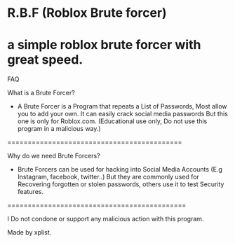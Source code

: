 # R.B.F (Roblox Brute forcer)
a simple roblox brute forcer with great speed.
===========================================
FAQ

What is a Brute Forcer?
- A Brute Forcer is a Program that repeats a List of Passwords, Most allow you to add your own. It can easily crack social media passwords But this one is only for Roblox.com. (Educational use only, Do not use this program in a malicious way.)

===========================================


Why do we need Brute Forcers?
- Brute Forcers can be used for hacking into Social Media Accounts (E.g Instagram, facebook, twitter..) But they are commonly used for Recovering forgotten or stolen passwords, others use it to test Security features.

============================================

I Do not condone or support any malicious action with this program.

Made by xplist.



